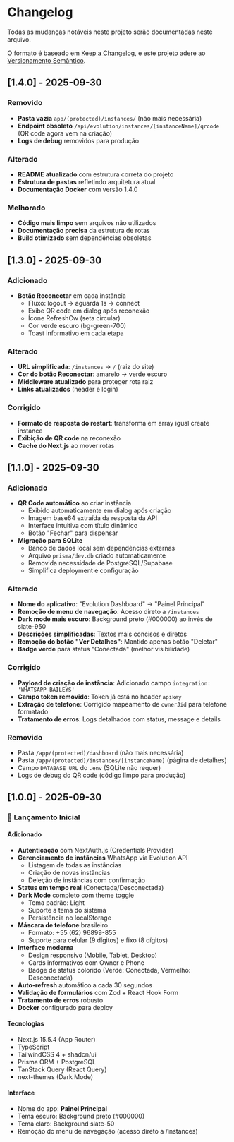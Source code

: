 # Changelog

Todas as mudanças notáveis neste projeto serão documentadas neste arquivo.

O formato é baseado em [Keep a Changelog](https://keepachangelog.com/pt-BR/1.0.0/),
e este projeto adere ao [Versionamento Semântico](https://semver.org/lang/pt-BR/).

## [1.4.0] - 2025-09-30

### Removido
- **Pasta vazia** `app/(protected)/instances/` (não mais necessária)
- **Endpoint obsoleto** `/api/evolution/instances/[instanceName]/qrcode` (QR code agora vem na criação)
- **Logs de debug** removidos para produção

### Alterado
- **README atualizado** com estrutura correta do projeto
- **Estrutura de pastas** refletindo arquitetura atual
- **Documentação Docker** com versão 1.4.0

### Melhorado
- **Código mais limpo** sem arquivos não utilizados
- **Documentação precisa** da estrutura de rotas
- **Build otimizado** sem dependências obsoletas

## [1.3.0] - 2025-09-30

### Adicionado
- **Botão Reconectar** em cada instância
  - Fluxo: logout → aguarda 1s → connect
  - Exibe QR code em dialog após reconexão
  - Ícone RefreshCw (seta circular)
  - Cor verde escuro (bg-green-700)
  - Toast informativo em cada etapa

### Alterado
- **URL simplificada**: `/instances` → `/` (raiz do site)
- **Cor do botão Reconectar**: amarelo → verde escuro
- **Middleware atualizado** para proteger rota raiz
- **Links atualizados** (header e login)

### Corrigido
- **Formato de resposta do restart**: transforma em array igual create instance
- **Exibição de QR code** na reconexão
- **Cache do Next.js** ao mover rotas

## [1.1.0] - 2025-09-30

### Adicionado
- **QR Code automático** ao criar instância
  - Exibido automaticamente em dialog após criação
  - Imagem base64 extraída da resposta da API
  - Interface intuitiva com título dinâmico
  - Botão "Fechar" para dispensar
- **Migração para SQLite**
  - Banco de dados local sem dependências externas
  - Arquivo `prisma/dev.db` criado automaticamente
  - Removida necessidade de PostgreSQL/Supabase
  - Simplifica deployment e configuração

### Alterado
- **Nome do aplicativo**: "Evolution Dashboard" → "Painel Principal"
- **Remoção de menu de navegação**: Acesso direto a `/instances`
- **Dark mode mais escuro**: Background preto (#000000) ao invés de slate-950
- **Descrições simplificadas**: Textos mais concisos e diretos
- **Remoção do botão "Ver Detalhes"**: Mantido apenas botão "Deletar"
- **Badge verde** para status "Conectada" (melhor visibilidade)

### Corrigido
- **Payload de criação de instância**: Adicionado campo `integration: 'WHATSAPP-BAILEYS'`
- **Campo token removido**: Token já está no header `apikey`
- **Extração de telefone**: Corrigido mapeamento de `ownerJid` para telefone formatado
- **Tratamento de erros**: Logs detalhados com status, message e details

### Removido
- Pasta `/app/(protected)/dashboard` (não mais necessária)
- Pasta `/app/(protected)/instances/[instanceName]` (página de detalhes)
- Campo `DATABASE_URL` do `.env` (SQLite não requer)
- Logs de debug do QR code (código limpo para produção)

## [1.0.0] - 2025-09-30

### 🎉 Lançamento Inicial

#### Adicionado
- **Autenticação** com NextAuth.js (Credentials Provider)
- **Gerenciamento de instâncias** WhatsApp via Evolution API
  - Listagem de todas as instâncias
  - Criação de novas instâncias
  - Deleção de instâncias com confirmação
- **Status em tempo real** (Conectada/Desconectada)
- **Dark Mode** completo com theme toggle
  - Tema padrão: Light
  - Suporte a tema do sistema
  - Persistência no localStorage
- **Máscara de telefone** brasileiro
  - Formato: +55 (62) 96899-855
  - Suporte para celular (9 dígitos) e fixo (8 dígitos)
- **Interface moderna**
  - Design responsivo (Mobile, Tablet, Desktop)
  - Cards informativos com Owner e Phone
  - Badge de status colorido (Verde: Conectada, Vermelho: Desconectada)
- **Auto-refresh** automático a cada 30 segundos
- **Validação de formulários** com Zod + React Hook Form
- **Tratamento de erros** robusto
- **Docker** configurado para deploy

#### Tecnologias
- Next.js 15.5.4 (App Router)
- TypeScript
- TailwindCSS 4 + shadcn/ui
- Prisma ORM + PostgreSQL
- TanStack Query (React Query)
- next-themes (Dark Mode)

#### Interface
- Nome do app: **Painel Principal**
- Tema escuro: Background preto (#000000)
- Tema claro: Background slate-50
- Remoção do menu de navegação (acesso direto a /instances)
